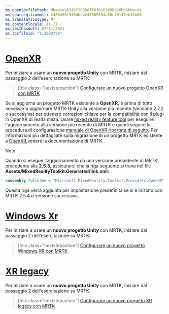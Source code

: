 ```yaml
---
ms.openlocfilehash: dbaace96246f28050ff6fb189d9b626be6b0ec9e
ms.sourcegitcommit: e380d56f5504be4e4f069394a58cf0147eb33b66
ms.translationtype: MT
ms.contentlocale: it-IT
ms.lasthandoff: 07/11/2021
ms.locfileid: "113603726"
---
```

# <a name="openxr"></a>[OpenXR](#tab/openxr)

Per iniziare a usare un **nuovo progetto Unity** con MRTK, iniziare dal passaggio 2 dell'esercitazione su MRTK:

> [!div class="nextstepaction"]
> [Configurare un nuovo progetto OpenXR con MRTK](../../tutorials/mr-learning-base-02.md?tabs=openxr)

Se si aggiorna un progetto MRTK esistente a **OpenXR,** è prima di tutto necessario aggiornare MRTK-Unity alla versione più recente (versione 2.7.2 o successiva) per ottenere correzioni chiave per la compatibilità con il plug-in OpenXR di realtà mista.  Usare [mixed reality feature tool](../../welcome-to-mr-feature-tool.md) per eseguire l'aggiornamento alla versione più recente di MRTK e quindi seguire la procedura di configurazione [manuale di OpenXR riportata di seguito.](#manual-setup-without-mrtk) Per informazioni più dettagliate sulla migrazione di un progetto MRTK esistente a [OpenXR,](/windows/mixed-reality/mrtk-unity/configuration/getting-started-with-mrtk-and-xrsdk#configuring-mrtk-for-the-xr-sdk-pipeline)vedere la documentazione di MRTK .

> [!NOTE]
> Quando si esegue l'aggiornamento da una versione precedente di MRTK precedente alla **2.5.3,** assicurarsi che la riga seguente si trova nel file **Assets/MixedRealityToolkit.Generated/link.xml:**
>
> ```xml
> <assembly fullname = "Microsoft.MixedReality.Toolkit.Providers.OpenXR" preserve="all"/>
> ```
>
> Questa riga verrà aggiunta per impostazione predefinita se si è iniziato con MRTK 2.5.4 o versione successiva.

# <a name="windows-xr"></a>[Windows Xr](#tab/windowsxr)

Per iniziare a usare un **nuovo progetto Unity** con MRTK, iniziare dal passaggio 2 dell'esercitazione su MRTK:

> [!div class="nextstepaction"]
> [Configurare un nuovo progetto Windows XR con MRTK](../../tutorials/mr-learning-base-02.md?tabs=winxr)

# <a name="legacy-xr"></a>[XR legacy](#tab/legacy)

Per iniziare a usare un **nuovo progetto Unity** con MRTK, iniziare dal passaggio 2 dell'esercitazione su MRTK:

> [!div class="nextstepaction"]
> [Configurare un nuovo progetto XR legacy con MRTK](../../tutorials/mr-learning-base-02.md?tabs=wsa)